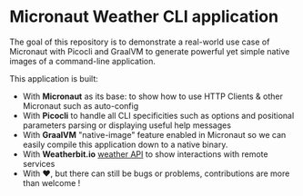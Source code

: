 # Micronaut Weather CLI application

The goal of this repository is to demonstrate a real-world use case of Micronaut with Picocli and GraalVM to generate powerful yet simple native images of a command-line application.

This application is built:

* With **Micronaut** as its base:  to show how to use HTTP Clients & other Micronaut such as auto-config
* With **Picocli** to handle all CLI specificities such as options and positional parameters parsing or displaying useful help messages
* With **GraalVM** "native-image" feature enabled in Micronaut so we can easily compile this application down to a native binary.
* With **Weatherbit.io** [weather API](https://www.weatherbit.io/api/) to show interactions with remote services
* With ♥️, but there can still be bugs or problems, contributions are more than welcome !